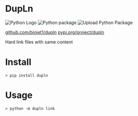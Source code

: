 # DupLn
![Python Logo](https://www.python.org/static/community_logos/python-logo.png "Sample inline image")
![Python package](https://github.com/biojet1/mendec/workflows/Python%20package/badge.svg)
![Upload Python Package](https://github.com/biojet1/mendec/workflows/Upload%20Python%20Package/badge.svg)

[github.com/biojet1/dupln](https://github.com/biojet1/mendec)
[pypi.org/project/dupln](https://pypi.org/project/mendec/)

Hard link files with same content

# Install
```
> pip install dupln
```

# Usage
```
> python -m dupln link
```
